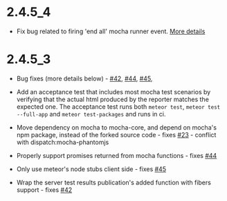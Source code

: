 # 2.4.5_4

- Fix bug related to firing 'end all' mocha runner event. [More details](https://github.com/practicalmeteor/meteor-mocha-console-runner/issues/6)  

# 2.4.5_3

- Bug fixes (more details below) - [#42](https://github.com/practicalmeteor/meteor-mocha/issues/42), [#44](https://github.com/practicalmeteor/meteor-mocha/issues/44), [#45](https://github.com/practicalmeteor/meteor-mocha/issues/45), 

- Add an acceptance test that includes most mocha test scenarios by verifying that the actual html produced by the reporter matches the expected one. The acceptance test runs both `meteor test`, `meteor test --full-app` and `meteor test-packages` and runs in ci.

- Move dependency on mocha to mocha-core, and depend on mocha's npm 
package, instead of the forked source code - fixes [#23](https://github.com/practicalmeteor/meteor-mocha/issues/23) - conflict with dispatch:mocha-phantomjs

- Properly support promises returned from mocha functions - fixes [#44](https://github.com/practicalmeteor/meteor-mocha/issues/44)

- Only use meteor's node stubs client side - fixes [#45](https://github.com/practicalmeteor/meteor-mocha/issues/45)

- Wrap the server test results publication's added function with fibers support - fixes [#42](https://github.com/practicalmeteor/meteor-mocha/issues/42)
